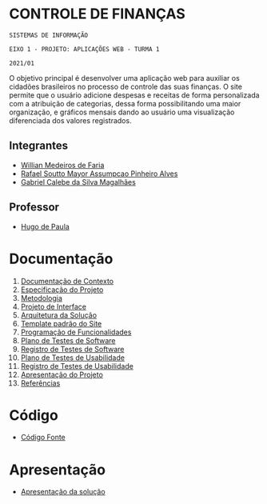 # CONTROLE DE FINANÇAS

`SISTEMAS DE INFORMAÇÃO`

`EIXO 1 - PROJETO: APLICAÇÕES WEB - TURMA 1`

`2021/01`

O objetivo principal é desenvolver uma aplicação web para auxiliar os cidadões brasileiros no processo de controle das suas finanças. O site permite que o usuário adicione despesas e receitas de forma personalizada com a atribuição de categorias, dessa forma possibilitando uma maior organização, e gráficos mensais dando ao usuário uma visualização diferenciada dos valores registrados.

## Integrantes

- [Willian Medeiros de Faria](https://github.com/willianmfaria)
- [Rafael Soutto Mayor Assumpcao Pinheiro Alves](https://github.com/rafaelsoutto)
- [Gabriel Calebe da Silva Magalhães](https://github.com/gabrielcdsm10)

## Professor

- [Hugo de Paula](https://github.com/hugodepaula)

# Documentação

<ol>
<li><a href="docs/1-Documentação de Contexto.md"> Documentação de Contexto</a></li>
<li><a href="docs/2-Especificação do Projeto.md"> Especificação do Projeto</a></li>
<li><a href="docs/3-Metodologia.md"> Metodologia</a></li>
<li><a href="docs/4-Projeto de Interface.md"> Projeto de Interface</a></li>
<li><a href="docs/5-Arquitetura da Solução.md"> Arquitetura da Solução</a></li>
<li><a href="docs/6-Template padrão do Site.md"> Template padrão do Site</a></li>
<li><a href="docs/7-Programação de Funcionalidades.md"> Programação de Funcionalidades</a></li>
<li><a href="docs/8-Plano de Testes de Software.md"> Plano de Testes de Software</a></li>
<li><a href="docs/9-Registro de Testes de Software.md"> Registro de Testes de Software</a></li>
<li><a href="docs/10-Plano de Testes de Usabilidade.md"> Plano de Testes de Usabilidade</a></li>
<li><a href="docs/11-Registro de Testes de Usabilidade.md"> Registro de Testes de Usabilidade</a></li>
<li><a href="docs/12-Apresentação do Projeto.md"> Apresentação do Projeto</a></li>
<li><a href="docs/13-Referências.md"> Referências</a></li>
</ol>

# Código

- [Código Fonte](src/README.md")

# Apresentação

- [Apresentação da solução]("presentation/README.md")

